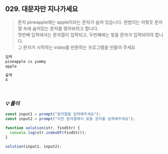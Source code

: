 ## 029. 대문자만 지나가세요

> 문자 pineapple에는 apple이라는 문자가 숨어 있습니다. 원범이는 이렇듯 문자열 속에 숨어있는 문자를 찾아보려고 합니다.<br>
> 첫번째 입력에서는 문자열이 입력되고, 두번째에는 찾을 문자가 입력되어야 합니다. <br>
> 그 문자가 시작하는 index를 반환하는 프로그램을 만들어 주세요

```md
입력
pineapple is yummy
apple

출력
4
```

<br>

### _💡 풀이_

```js
const input1 = prompt("문자열을 입력해주세요");
const input2 = prompt("이전 문자열에서 찾을 문자를 입력해주세요");

function solution(str, findStr) {
  console.log(str.indexOf(findStr));
}

solution(input1, input2);
```
